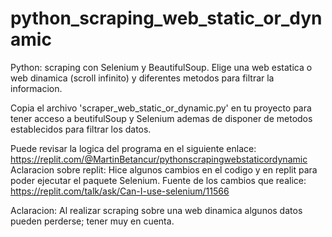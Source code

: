 # python_scraping_web_static_or_dynamic
Python: scraping con Selenium y BeautifulSoup.  Elige una web estatica o web dinamica (scroll infinito) y diferentes metodos para filtrar la informacion.

Copia el archivo 'scraper_web_static_or_dynamic.py' en tu proyecto para tener acceso a beutifulSoup y Selenium ademas de disponer de metodos establecidos para filtrar los datos.

Puede revisar la logica del programa en el siguiente enlace: https://replit.com/@MartinBetancur/pythonscrapingwebstaticordynamic
Aclaracion sobre replit: Hice algunos cambios en el codigo y en replit para poder ejecutar el paquete Selenium.
Fuente de los cambios que realice: https://replit.com/talk/ask/Can-I-use-selenium/11566

Aclaracion: Al realizar scraping sobre una web dinamica algunos datos pueden perderse; tener muy en cuenta.
